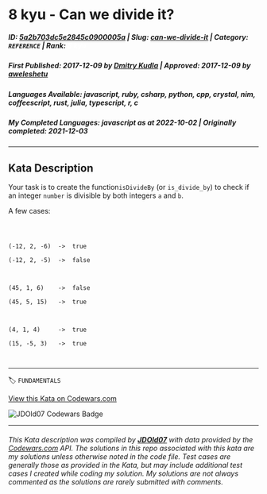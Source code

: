 # 8 kyu - Can we divide it?

##### **ID**: [5a2b703dc5e2845c0900005a](https://www.codewars.com/kata/5a2b703dc5e2845c0900005a) | **Slug**: [can-we-divide-it](https://www.codewars.com/kata/5a2b703dc5e2845c0900005a) | **Category**: `REFERENCE` | **Rank**: <span style="color:white">8 kyu</span>

##### **First Published**: 2017-12-09 ***by*** [Dmitry Kudla](https://www.codewars.com/users/Dmitry%20Kudla) | **Approved**: 2017-12-09 ***by*** [aweleshetu](https://www.codewars.com/users/aweleshetu)

##### **Languages Available**: javascript, ruby, csharp, python, cpp, crystal, nim, coffeescript, rust, julia, typescript, r, c

##### **My Completed Languages**: javascript ***as at*** 2022-10-02 | **Originally completed**: 2021-12-03

---

## Kata Description


Your task is to create the function```isDivideBy``` (or ```is_divide_by```) to check if an integer `number` is divisible by both integers `a` and `b`.



A few cases:



```



(-12, 2, -6)  ->  true

(-12, 2, -5)  ->  false



(45, 1, 6)    ->  false

(45, 5, 15)   ->  true



(4, 1, 4)     ->  true

(15, -5, 3)   ->  true



```



---


🏷 `FUNDAMENTALS`


[View this Kata on Codewars.com](https://www.codewars.com/kata/5a2b703dc5e2845c0900005a)

![](https://www.codewars.com/users/jdold07/badges/large "JDOld07 Codewars Badge")

---

###### *This Kata description was compiled by [**JDOld07**](https://tpstech.dev) with data provided by the [Codewars.com](https://www.codewars.com) API.  The solutions in this repo associated with this kata are my solutions unless otherwise noted in the code file.  Test cases are generally those as provided in the Kata, but may include additional test cases I created while coding my solution.  My solutions are not always commented as the solutions are rarely submitted with comments.*
